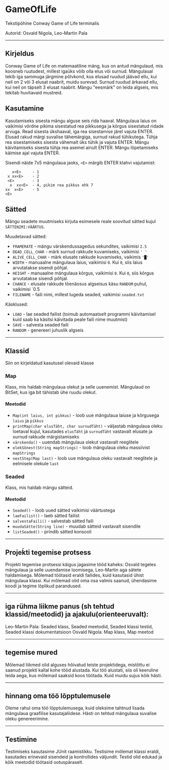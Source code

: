 # GameOfLife

Tekstipõhine Conway Game of Life terminalis

Autorid: Osvald Nigola, Leo-Martin Pala

---

## Kirjeldus

Conway Game of Life on matemaatiline mäng, kus on antud mängulaud, mis koosneb ruutudest, 
millest igaüks võib olla elus või surnud. Mängulaual tekib iga sammuga järgmine põlvkond, 
kus elusad ruudud jäävad ellu, kui neil on 2 või 3 elusat naabrit, muidu surevad. 
Surnud ruudud ärkavad ellu, kui neil on täpselt 3 elusat naabrit. 
Mängu "eesmärk" on leida algseis, mis tekitab huvitavaid mustreid.

## Kasutamine

Kasutamiseks sisesta mängu alguse seis rida haaval.
Mängulaua laius on vaikimisi võrdne pikima sisestatud rea pikkusega ja kõrgus sisestatud ridade arvuga.
Read sisesta ükshaaval, iga rea sisestamise järel vajuta ENTER.
Elusad rakud märgi suvalise tähemärgiga, surnud rakud tühikutega.
Tühja rea sisestamiseks sisesta vähemalt üks tühik ja vajuta ENTER.
Mängu käivitamiseks sisesta tühja rea asemel ainult ENTER.
Mängu lõpetamiseks käimise ajal vajuta ENTER.

Sisendi näide 7x5 mängulaua jaoks, `<E>` märgib ENTER klahvi vajutamist:
```plaintext
   x<E>     - 1
 x xx<E>    - 2
 <E>        - 3
  x  xx<E>  - 4, pikim rea pikkus ehk 7
xx  x<E>    - 5
<E>
```

## Sätted

Mängu seadete muutmiseks kirjuta esimesele reale soovitud sätted kujul `SÄTTENIMI:VÄÄRTUS`.

Muudetavad sätted:

* `FRAMERATE` - mängu värskendussagedus sekundites, vaikimisi `2.5`
* `DEAD_CELL_CHAR` - märk surnud rakkude kuvamiseks, vaikimisi `' '`
* `ALIVE_CELL_CHAR` - märk elusate rakkude kuvamiseks, vaikimis `'█'`
* `WIDTH` - manuaalne mängulaua laius, vaikimisi `0`. Kui `0`, siis laius arvutatakse sisendi põhjal.
* `HEIGHT` - manuaalne mängulaua kõrgus, vaikimisi `0`. Kui `0`, siis kõrgus arvutatakse sisendi põhjal.
* `CHANCE` - elusate rakkude tõenäosus algseisus käsu `RANDOM` puhul, vaikimisi `0.5
* `FILENAME` - faili nimi, millest lugeda seaded, vaikimisi `seaded.txt`

Käsklused:

* `LOAD` - lae seaded failist (toimub automaatselt programmi käivitamisel kuid saab ka käsitsi käivitada peale faili nime muutmist)
* `SAVE` - salvesta seaded faili
* `RANDOM` - genereeri juhuslik algseis

---

## Klassid

Siin on kirjeldatud kasutusel olevaid klasse

### Map

Klass, mis haldab mängulaua olekut ja selle uuenemist. Mängulaud on BitSet, kus iga bit tähistab ühe ruudu olekut.

#### Meetodid

* `Map(int laius, int pikkus)` - loob uue mängulaua laiuse ja kõrgusega `laius` ja `pikkus`
* `printMap(char elusTäht, char surnudTäht)` - väljastab mängulaua oleku loetaval kujul, 
kasutades `elusTäht` ja `surnudTäht` vastavalt elusate ja surnud rakkude märgistamiseks
* `värskenda()` - uuendab mängulaua olekut vastavalt reeglitele
* `olekSõnest(String mapStrings)` - loob mängulaua oleku massiivist `mapStrings`
* `nextStep(Map last)` - loob uue mängulaua oleku vastavalt reeglitele ja eelmisele olekule `last`

### Seaded

Klass, mis haldab mängu sätteid.

#### Meetodid

* `Seaded()` - loob uued sätted vaikimisi väärtustega
* `laeFailist()` - laeb sätted failist
* `salvestaFaili()` - salvestab sätted faili
* `muudaSätte(String line)` - muudab sätteid vastavalt sisendile
* `listSeaded()` - prindib sätted konsooli

---

## Projeḱti tegemise protsess

Projekti tegemise protsessi käigus jagasime tööd kaheks: 
Osvald tegeles mängulaua ja selle uuendamise loomisega, Leo-Martin aga sätete haldamisega. 
Mõlemad töötasid eraldi failides, kuid kasutasid ühist mängulaua klassi. 
Kui mõlemad olid oma osa valmis saanud, ühendasime koodi ja tegime lõplikud parandused.

---

## iga rühma liikme panus (sh tehtud klassid/meetodid) ja ajakulu(orienteeruvalt):

Leo-Martin Pala: Seaded klass, Seaded meetodid, Seaded klassi testid, Seaded klassi dokumentatsioon
Osvald Nigola: Map klass, Map meetod

---

## tegemise mured

Mõlemad liikmed olid alguses hõivatud teiste projektidega, mistõttu ei saanud projekti kallal kohe tööd alustada. 
Kui töö alustati, siis oli keeruline leida aega, kus mõlemad saaksid koos töötada. Kuid muidu sujus kõik hästi.

---

## hinnang oma töö lõpptulemusele

Oleme rahul oma töö lõpptulemusega, kuid oleksime tahtnud lisada mängulaua graafilise kasutajaliidese.
Hästi on tehtud mängulaua suvalise oleku genereerimine.

---
## Testimine

Testimiseks kasutasime JUnit raamistikku. 
Testisime mõlemat klassi eraldi, kasutades erinevaid sisendeid ja kontrollides väljundit. 
Testid olid edukad ja kõik meetodid töötasid ootuspäraselt.